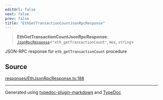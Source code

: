 ```yaml
---
editUrl: false
next: false
prev: false
title: "EthGetTransactionCountJsonRpcResponse"
---
```


> **EthGetTransactionCountJsonRpcResponse**: [`JsonRpcResponse`](/generated/tevm/api/type-aliases/jsonrpcresponse/)\<`"eth_getTransactionCount"`, `Hex`, `string`\>

JSON-RPC response for `eth_getTransactionCount` procedure

## Source

[responses/EthJsonRpcResponse.ts:188](https://github.com/evmts/tevm-monorepo/blob/main/vm/api/src/responses/EthJsonRpcResponse.ts#L188)

***
Generated using [typedoc-plugin-markdown](https://www.npmjs.com/package/typedoc-plugin-markdown) and [TypeDoc](https://typedoc.org/)
